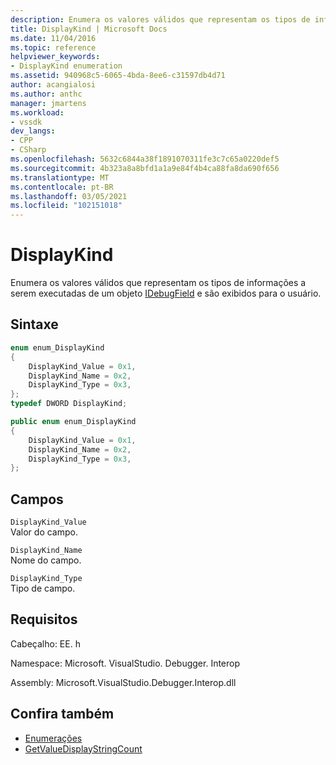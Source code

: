 ```yaml
---
description: Enumera os valores válidos que representam os tipos de informações a serem executadas de um objeto IDebugField e são exibidos para o usuário.
title: DisplayKind | Microsoft Docs
ms.date: 11/04/2016
ms.topic: reference
helpviewer_keywords:
- DisplayKind enumeration
ms.assetid: 940968c5-6065-4bda-8ee6-c31597db4d71
author: acangialosi
ms.author: anthc
manager: jmartens
ms.workload:
- vssdk
dev_langs:
- CPP
- CSharp
ms.openlocfilehash: 5632c6844a38f1891070311fe3c7c65a0220def5
ms.sourcegitcommit: 4b323a8a8bfd1a1a9e84f4b4ca88fa8da690f656
ms.translationtype: MT
ms.contentlocale: pt-BR
ms.lasthandoff: 03/05/2021
ms.locfileid: "102151018"
---
```

# <a name="displaykind"></a>DisplayKind
Enumera os valores válidos que representam os tipos de informações a serem executadas de um objeto [IDebugField](../../../extensibility/debugger/reference/idebugfield.md) e são exibidos para o usuário.

## <a name="syntax"></a>Sintaxe

```cpp
enum enum_DisplayKind
{
    DisplayKind_Value = 0x1,
    DisplayKind_Name = 0x2,
    DisplayKind_Type = 0x3,
};
typedef DWORD DisplayKind;
```

```csharp
public enum enum_DisplayKind
{
    DisplayKind_Value = 0x1,
    DisplayKind_Name = 0x2,
    DisplayKind_Type = 0x3,
};
```

## <a name="fields"></a>Campos
`DisplayKind_Value`\
Valor do campo.

`DisplayKind_Name`\
Nome do campo.

`DisplayKind_Type`\
Tipo de campo.

## <a name="requirements"></a>Requisitos
Cabeçalho: EE. h

Namespace: Microsoft. VisualStudio. Debugger. Interop

Assembly: Microsoft.VisualStudio.Debugger.Interop.dll

## <a name="see-also"></a>Confira também
- [Enumerações](../../../extensibility/debugger/reference/enumerations-visual-studio-debugging.md)
- [GetValueDisplayStringCount](../../../extensibility/debugger/reference/ieevisualizerservice-getvaluedisplaystringcount.md)
